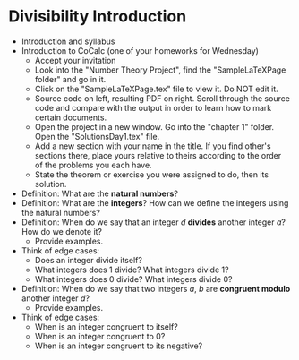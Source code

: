 # Divisibility Introduction

- Introduction and syllabus
- Introduction to CoCalc (one of your homeworks for Wednesday)
    - Accept your invitation
    - Look into the "Number Theory Project", find the "SampleLaTeXPage folder" and go in it.
    - Click on the "SampleLaTeXPage.tex" file to view it. Do NOT edit it.
    - Source code on left, resulting PDF on right. Scroll through the source code and compare with the output in order to learn how to mark certain documents.
    - Open the project in a new window. Go into the "chapter 1" folder. Open the "SolutionsDay1.tex" file.
    - Add a new section with your name in the title. If you find other's sections there, place yours relative to theirs according to the order of the problems you each have.
    - State the theorem or exercise you were assigned to do, then its solution.
- Definition: What are the **natural numbers**?
- Definition: What are the **integers**? How can we define the integers using the natural numbers?
- Definition: When do we say that an integer $d$ **divides** another integer $a$? How do we denote it?
    - Provide examples.
- Think of edge cases:
    - Does an integer divide itself?
    - What integers does 1 divide? What integers divide 1?
    - What integers does 0 divide? What integers divide 0?
- Definition: When do we say that two integers $a$, $b$ are **congruent modulo** another integer $d$?
    - Provide examples.
- Think of edge cases:
    - When is an integer congruent to itself?
    - When is an integer congruent to 0?
    - When is an integer congruent to its negative?
